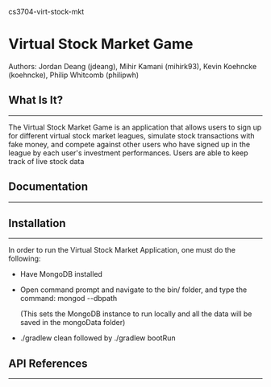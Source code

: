 cs3704-virt-stock-mkt

# Virtual Stock Market Game

Authors: Jordan Deang (jdeang), Mihir Kamani (mihirk93), Kevin Koehncke (koehncke), Philip Whitcomb (philipwh)

## What Is It?
---------------------

The Virtual Stock Market Game is an application that allows users to sign up for different virtual stock market leagues, simulate stock transactions with fake money, and compete against other users who have signed up in the league by each user's investment performances. Users are able to keep track of live stock data 

## Documentation
---------------------


## Installation
---------------------

In order to run the Virtual Stock Market Application, one must do the following:

- Have MongoDB installed 

- Open command prompt and navigate to the bin/ folder, and type the command: 
  mongod --dbpath <path to folder where you want MongoDB data to be saved>

  (This sets the MongoDB instance to run locally and all the data will be saved in the mongoData folder)

- ./gradlew clean followed by ./gradlew bootRun

## API References
---------------------
